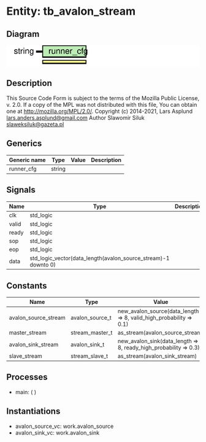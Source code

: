 # Entity: tb_avalon_stream

## Diagram

![Diagram](tb_avalon_stream.svg "Diagram")
## Description

This Source Code Form is subject to the terms of the Mozilla Public
License, v. 2.0. If a copy of the MPL was not distributed with this file,
You can obtain one at http://mozilla.org/MPL/2.0/.
Copyright (c) 2014-2021, Lars Asplund lars.anders.asplund@gmail.com
Author Slawomir Siluk slaweksiluk@gazeta.pl
## Generics

| Generic name | Type   | Value | Description |
| ------------ | ------ | ----- | ----------- |
| runner_cfg   | string |       |             |
## Signals

| Name  | Type                                                           | Description |
| ----- | -------------------------------------------------------------- | ----------- |
| clk   | std_logic                                                      |             |
| valid | std_logic                                                      |             |
| ready | std_logic                                                      |             |
| sop   | std_logic                                                      |             |
| eop   | std_logic                                                      |             |
| data  | std_logic_vector(data_length(avalon_source_stream)-1 downto 0) |             |
## Constants

| Name                 | Type            | Value                                                                   | Description |
| -------------------- | --------------- | ----------------------------------------------------------------------- | ----------- |
| avalon_source_stream | avalon_source_t |      new_avalon_source(data_length => 8, valid_high_probability => 0.1) |             |
| master_stream        | stream_master_t |  as_stream(avalon_source_stream)                                        |             |
| avalon_sink_stream   | avalon_sink_t   |      new_avalon_sink(data_length => 8, ready_high_probability => 0.3)   |             |
| slave_stream         | stream_slave_t  |  as_stream(avalon_sink_stream)                                          |             |
## Processes
- main: (  )
## Instantiations

- avalon_source_vc: work.avalon_source
- avalon_sink_vc: work.avalon_sink
